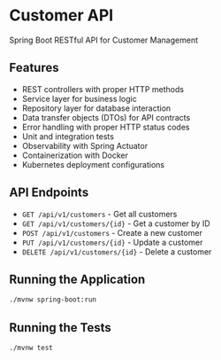 # Customer API

Spring Boot RESTful API for Customer Management

## Features

- REST controllers with proper HTTP methods
- Service layer for business logic
- Repository layer for database interaction
- Data transfer objects (DTOs) for API contracts
- Error handling with proper HTTP status codes
- Unit and integration tests
- Observability with Spring Actuator
- Containerization with Docker
- Kubernetes deployment configurations

## API Endpoints

- `GET /api/v1/customers` - Get all customers
- `GET /api/v1/customers/{id}` - Get a customer by ID
- `POST /api/v1/customers` - Create a new customer
- `PUT /api/v1/customers/{id}` - Update a customer
- `DELETE /api/v1/customers/{id}` - Delete a customer

## Running the Application

```bash
./mvnw spring-boot:run
```

## Running the Tests

```bash
./mvnw test
```
